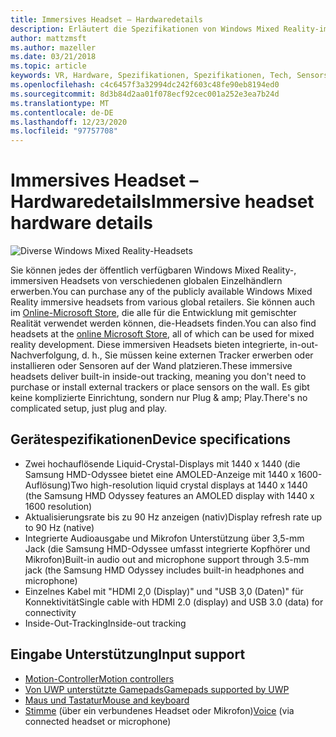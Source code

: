 ```yaml
---
title: Immersives Headset – Hardwaredetails
description: Erläutert die Spezifikationen von Windows Mixed Reality-immersiven Headsets, die VR mit der in-out-Nachverfolgung bereitstellt (keine externe Einrichtung erforderlich).
author: mattzmsft
ms.author: mazeller
ms.date: 03/21/2018
ms.topic: article
keywords: VR, Hardware, Spezifikationen, Spezifikationen, Tech, Sensors, Optik, Display, Mixed Reality-Headset, Virtual Reality-Headset, was ist Virtual Reality, immersive Headsets
ms.openlocfilehash: c4c6457f3a32994dc242f603c48fe90eb8194ed0
ms.sourcegitcommit: 8d3b84d2aa01f078ecf92cec001a252e3ea7b24d
ms.translationtype: MT
ms.contentlocale: de-DE
ms.lasthandoff: 12/23/2020
ms.locfileid: "97757708"
---
```

# <a name="immersive-headset-hardware-details"></a><span data-ttu-id="06e93-104">Immersives Headset – Hardwaredetails</span><span class="sxs-lookup"><span data-stu-id="06e93-104">Immersive headset hardware details</span></span>

![Diverse Windows Mixed Reality-Headsets](images/MR-headsets.png)

<span data-ttu-id="06e93-106">Sie können jedes der öffentlich verfügbaren Windows Mixed Reality-, immersiven Headsets von verschiedenen globalen Einzelhändlern erwerben.</span><span class="sxs-lookup"><span data-stu-id="06e93-106">You can purchase any of the publicly available Windows Mixed Reality immersive headsets from various global retailers.</span></span> <span data-ttu-id="06e93-107">Sie können auch im [Online-Microsoft Store](https://www.microsoft.com/store/collections/VRandMixedrealityheadsets), die alle für die Entwicklung mit gemischter Realität verwendet werden können, die-Headsets finden.</span><span class="sxs-lookup"><span data-stu-id="06e93-107">You can also find headsets at the [online Microsoft Store](https://www.microsoft.com/store/collections/VRandMixedrealityheadsets), all of which can be used for mixed reality development.</span></span> <span data-ttu-id="06e93-108">Diese immersiven Headsets bieten integrierte, in-out-Nachverfolgung, d. h., Sie müssen keine externen Tracker erwerben oder installieren oder Sensoren auf der Wand platzieren.</span><span class="sxs-lookup"><span data-stu-id="06e93-108">These immersive headsets deliver built-in inside-out tracking, meaning you don't need to purchase or install external trackers or place sensors on the wall.</span></span> <span data-ttu-id="06e93-109">Es gibt keine komplizierte Einrichtung, sondern nur Plug & amp; Play.</span><span class="sxs-lookup"><span data-stu-id="06e93-109">There's no complicated setup, just plug and play.</span></span>

## <a name="device-specifications"></a><span data-ttu-id="06e93-110">Gerätespezifikationen</span><span class="sxs-lookup"><span data-stu-id="06e93-110">Device specifications</span></span>

* <span data-ttu-id="06e93-111">Zwei hochauflösende Liquid-Crystal-Displays mit 1440 x 1440 (die Samsung HMD-Odyssee bietet eine AMOLED-Anzeige mit 1440 x 1600-Auflösung)</span><span class="sxs-lookup"><span data-stu-id="06e93-111">Two high-resolution liquid crystal displays at 1440 x 1440 (the Samsung HMD Odyssey features an AMOLED display with 1440 x 1600 resolution)</span></span>
* <span data-ttu-id="06e93-112">Aktualisierungsrate bis zu 90 Hz anzeigen (nativ)</span><span class="sxs-lookup"><span data-stu-id="06e93-112">Display refresh rate up to 90 Hz (native)</span></span>
* <span data-ttu-id="06e93-113">Integrierte Audioausgabe und Mikrofon Unterstützung über 3,5-mm Jack (die Samsung HMD-Odyssee umfasst integrierte Kopfhörer und Mikrofon)</span><span class="sxs-lookup"><span data-stu-id="06e93-113">Built-in audio out and microphone support through 3.5-mm jack (the Samsung HMD Odyssey includes built-in headphones and microphone)</span></span>
* <span data-ttu-id="06e93-114">Einzelnes Kabel mit "HDMI 2,0 (Display)" und "USB 3,0 (Daten)" für Konnektivität</span><span class="sxs-lookup"><span data-stu-id="06e93-114">Single cable with HDMI 2.0 (display) and USB 3.0 (data) for connectivity</span></span>
* <span data-ttu-id="06e93-115">Inside-Out-Tracking</span><span class="sxs-lookup"><span data-stu-id="06e93-115">Inside-out tracking</span></span>

## <a name="input-support"></a><span data-ttu-id="06e93-116">Eingabe Unterstützung</span><span class="sxs-lookup"><span data-stu-id="06e93-116">Input support</span></span>

* [<span data-ttu-id="06e93-117">Motion-Controller</span><span class="sxs-lookup"><span data-stu-id="06e93-117">Motion controllers</span></span>](../design/motion-controllers.md)
* [<span data-ttu-id="06e93-118">Von UWP unterstützte Gamepads</span><span class="sxs-lookup"><span data-stu-id="06e93-118">Gamepads supported by UWP</span></span>](hardware-accessories.md)
* [<span data-ttu-id="06e93-119">Maus und Tastatur</span><span class="sxs-lookup"><span data-stu-id="06e93-119">Mouse and keyboard</span></span>](hardware-accessories.md)
* <span data-ttu-id="06e93-120">[Stimme](../design/voice-input.md) (über ein verbundenes Headset oder Mikrofon)</span><span class="sxs-lookup"><span data-stu-id="06e93-120">[Voice](../design/voice-input.md) (via connected headset or microphone)</span></span>

